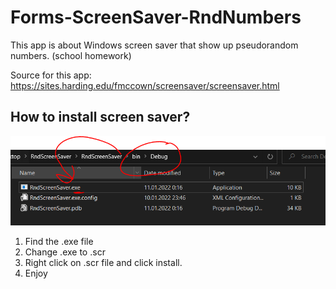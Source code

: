 # Forms-ScreenSaver-RndNumbers
This app is about Windows screen saver that show up pseudorandom numbers. (school homework)

Source for this app: https://sites.harding.edu/fmccown/screensaver/screensaver.html

## How to install screen saver?
![PlatfromIO Image1](docs/ChangeName.png)
1. Find the .exe file
2. Change .exe to .scr
3. Right click on .scr file and click install.
4. Enjoy

